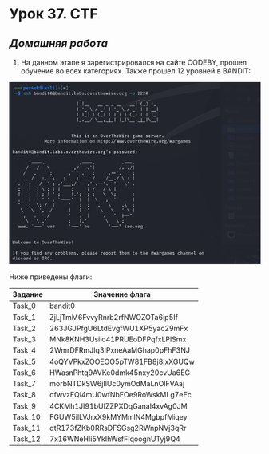 # Урок 37. CTF

 ## ***Домашняя работа*** ##  
1) На данном этапе я зарегистрировался на сайте CODEBY, прошел обучение во всех категориях. Также прошел 12 уровней в BANDIT:

![entrance](images/ent.png)  

Ниже приведены флаги:  

|Задание|Значение флага|
|-|----|
|Task_0|bandit0|
|Task_1|ZjLjTmM6FvvyRnrb2rfNWOZOTa6ip5If|
|Task_2|263JGJPfgU6LtdEvgfWU1XP5yac29mFx|
|Task_3|MNk8KNH3Usiio41PRUEoDFPqfxLPlSmx|
|Task_4|2WmrDFRmJIq3IPxneAaMGhap0pFhF3NJ|
|Task_5|4oQYVPkxZOOEOO5pTW81FB8j8lxXGUQw|
|Task_6|HWasnPhtq9AVKe0dmk45nxy20cvUa6EG|
|Task_7|morbNTDkSW6jIlUc0ymOdMaLnOlFVAaj|
|Task_8|dfwvzFQi4mU0wfNbFOe9RoWskMLg7eEc|
|Task_9|4CKMh1JI91bUIZZPXDqGanal4xvAg0JM|
|Task_10|FGUW5ilLVJrxX9kMYMmlN4MgbpfMiqey|
|Task_11|dtR173fZKb0RRsDFSGsg2RWnpNVj3qRr|
|Task_12|7x16WNeHIi5YkIhWsfFIqoognUTyj9Q4|




  






